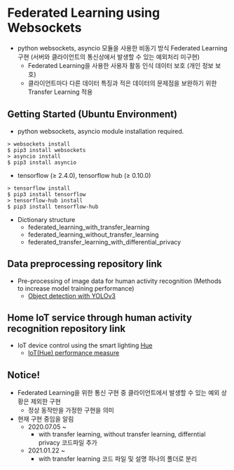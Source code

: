 # Federated Learning using Websockets
- python websockets, asyncio 모듈을 사용한 비동기 방식 Federated Learning 구현 (서버와 클라이언트의 통신상에서 발생할 수 있는 예외처리 미구현)
  - Federated Learning을 사용한 사용자 활동 인식 데이터 보호 (개인 정보 보호)
  - 클라이언트마다 다른 데이터 특징과 적은 데이터의 문제점을 보완하기 위한 Transfer Learning 적용

## Getting Started (Ubuntu Environment)
- python websockets, asyncio module installation required.
```
> websockets install
$ pip3 install websockets
> asyncio install
$ pip3 install asyncio
```
- tensorflow (≥ 2.4.0), tensorflow hub (≥ 0.10.0)
```
> tensorflow install
$ pip3 install tensorflow
> tensorflow-hub install
$ pip3 install tensorflow-hub
```

- Dictionary structure
  - federated_learning_with_transfer_learning
  - federated_learning_without_transfer_learning
  - federated_transfer_learning_with_differential_privacy

## Data preprocessing repository link
- Pre-processing of image data for human activity recognition (Methods to increase model training performance)
  - [Object detection with YOLOv3](https://github.com/HwangDongJun/object-detection-with-YOLOv3)
  
## Home IoT service through human activity recognition repository link
- IoT device control using the smart lighting [Hue](https://www.philips-hue.com/ko-kr)
  - [IoT(Hue) performance measure](https://github.com/HwangDongJun/iot-performace-measure)
  
## Notice!
- Federated Learning을 위한 통신 구현 중 클라이언트에서 발생할 수 있는 예외 상황은 제외한 구현
  - 정상 동작만을 가정한 구현을 의미
- 현재 구현 중임을 알림
  - 2020.07.05 ~
    - with transfer learning, without transfer learning, differntial privacy 코드파일 추가
  - 2021.01.22 ~
    - with transfer learning 코드 파일 및 설명 하나의 폴더로 분리

